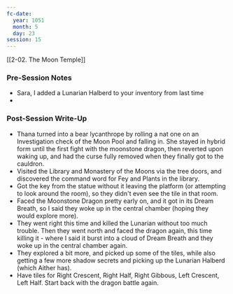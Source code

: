 ```yaml
---
fc-date:
  year: 1051
  month: 5
  day: 23
session: 15
---
```

[[2-02. The Moon Temple]]

### Pre-Session Notes

* Sara, I added a Lunarian Halberd to your inventory from last time
* 

### Post-Session Write-Up

* Thana turned into a bear lycanthrope by rolling a nat one on an Investigation check of the Moon Pool and falling in. She stayed in hybrid form until the first fight with the moonstone dragon, then reverted upon waking up, and had the curse fully removed when they finally got to the cauldron.
* Visited the Library and Monastery of the Moons via the tree doors, and discovered the command word for Fey and Plants in the library.
* Got the key from the statue without it leaving the platform (or attempting to look around the room), so they didn't even see the tile in that room.
* Faced the Moonstone Dragon pretty early on, and it got in its Dream Breath, so I said they woke up in the central chamber (hoping they would explore more).
* They went right this time and killed the Lunarian without too much trouble. Then they went north and faced the dragon again, this time killing it - where I said it burst into a cloud of Dream Breath and they woke up in the central chamber again.
* They explored a bit more, and picked up some of the tiles, while also getting a few more shadow secrets and picking up the Lunarian Halberd (which Aither has).
* Have tiles for Right Crescent, Right Half, Right Gibbous, Left Crescent, Left Half. Start back with the dragon battle again.
